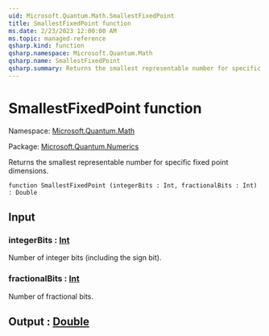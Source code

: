 ```yaml
---
uid: Microsoft.Quantum.Math.SmallestFixedPoint
title: SmallestFixedPoint function
ms.date: 2/23/2023 12:00:00 AM
ms.topic: managed-reference
qsharp.kind: function
qsharp.namespace: Microsoft.Quantum.Math
qsharp.name: SmallestFixedPoint
qsharp.summary: Returns the smallest representable number for specific fixed point dimensions.
---
```


# SmallestFixedPoint function

Namespace: [Microsoft.Quantum.Math](xref:Microsoft.Quantum.Math)

Package: [Microsoft.Quantum.Numerics](https://nuget.org/packages/Microsoft.Quantum.Numerics)


Returns the smallest representable number for specific fixed point dimensions.

```qsharp
function SmallestFixedPoint (integerBits : Int, fractionalBits : Int) : Double
```


## Input

### integerBits : [Int](xref:microsoft.quantum.qsharp.valueliterals#int-literals)

Number of integer bits (including the sign bit).


### fractionalBits : [Int](xref:microsoft.quantum.qsharp.valueliterals#int-literals)

Number of fractional bits.



## Output : [Double](xref:microsoft.quantum.qsharp.valueliterals#double-literals)

